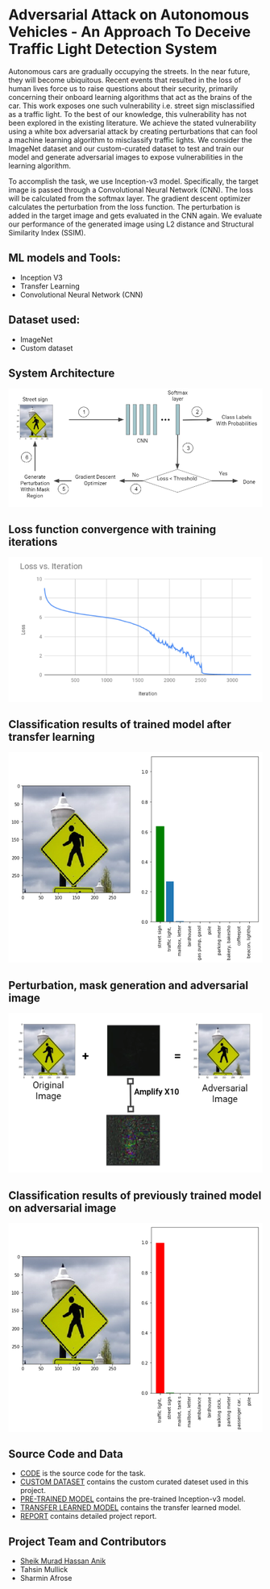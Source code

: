 # Adversarial Attack on Autonomous Vehicles - An Approach To Deceive Traffic Light Detection System

Autonomous cars are gradually occupying the streets. In the near future, they will become ubiquitous. Recent events that resulted in the loss of human lives force us to raise questions about their security, primarily concerning their onboard learning algorithms that act as the brains of the car. This work exposes one such vulnerability i.e. street sign misclassified as a traffic light. To the best of our knowledge, this vulnerability has not been explored in the existing literature. We achieve the stated vulnerability using a white box adversarial attack by creating perturbations that can fool a machine learning algorithm to misclassify traffic lights. We consider the ImageNet dataset and our custom-curated dataset to test and train our model and generate adversarial images to expose vulnerabilities in the learning algorithm.

To accomplish the task, we use Inception-v3 model. Specifically, the target image is passed through a Convolutional Neural Network (CNN). The loss will be calculated from the softmax layer. The gradient descent optimizer calculates the perturbation from the loss function. The perturbation is added in the target image and gets evaluated in the CNN again. We evaluate our performance of the generated image using L2 distance and Structural Similarity Index (SSIM).

## ML models and Tools:

- Inception V3
- Transfer Learning
- Convolutional Neural Network (CNN)

## Dataset used:

- ImageNet
- Custom dataset

## System Architecture

![system_architecture.png](images/architecture.PNG)

## Loss function convergence with training iterations

![iteration_vs_loss.png](images/iteration_vs_loss.PNG)

## Classification results of trained model after transfer learning

![correct_classification.png](images/correct_classification.png)

## Perturbation, mask generation and adversarial image

![perturbation.png](images/perturbation.PNG)

## Classification results of previously trained model on adversarial image

![faulty_classification.png](images/faulty_classification.png)

## Source Code and Data

- [CODE](https://github.com/anik801/AdversarialAttackTrafficSystem/blob/main/main.ipynb) is the source code for the task.
- [CUSTOM DATASET](https://github.com/anik801/AdversarialAttackTrafficSystem/blob/main/data_files) contains the custom curated dateset used in this project.
- [PRE-TRAINED MODEL](https://github.com/anik801/AdversarialAttackTrafficSystem/blob/main/inception_v3_2016_08_28.tar.gz) contains the pre-trained Inception-v3 model.
- [TRANSFER LEARNED MODEL](https://github.com/anik801/AdversarialAttackTrafficSystem/tree/main/retrained_model) contains the transfer learned model.
- [REPORT](https://github.com/anik801/AdversarialAttackTrafficSystem/blob/main/Adversarial_Attack_on_Traffic_Lights_to_Deceive_Autonomous_Vehicles_Final_Report.pdf) contains detailed project report.

## Project Team and Contributors

- [Sheik Murad Hassan Anik](https://www.linkedin.com/in/anik801/)
- Tahsin Mullick
- Sharmin Afrose
